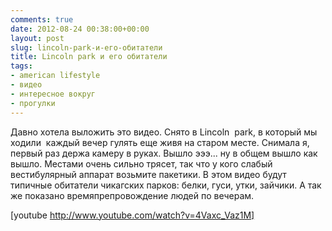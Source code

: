 ```yaml
---
comments: true
date: 2012-08-24 00:38:00+00:00
layout: post
slug: lincoln-park-и-его-обитатели
title: Lincoln park и его обитатели
tags:
- american lifestyle
- видео
- интересное вокруг
- прогулки
---
```


Давно хотела выложить это видео. Снято в Lincoln  park, в который мы ходили  каждый вечер гулять еще живя на старом месте. Снимала я, первый раз держа камеру в руках. Вышло эээ... ну в общем вышло как вышло. Местами очень сильно трясет, так что у кого слабый вестибулярный аппарат возьмите пакетики. В этом видео будут типичные обитатели чикагских парков: белки, гуси, утки, зайчики. А так же показано времяпрепровождение людей по вечерам.   
  
[youtube http://www.youtube.com/watch?v=4Vaxc_Vaz1M]
